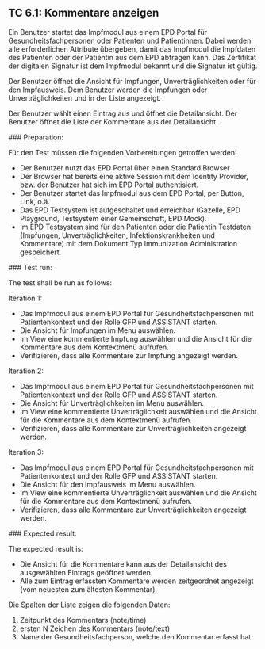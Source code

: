 ## TC 6.1: Kommentare anzeigen

Ein Benutzer startet das Impfmodul aus einem EPD Portal für Gesundheitsfachpersonen oder Patienten und Patientinnen.  Dabei werden alle erforderlichen Attribute übergeben, damit das Impfmodul die Impfdaten des Patienten oder der Patientin aus dem EPD abfragen kann. Das Zertifikat der digitalen Signatur ist dem Impfmodul bekannt und die Signatur ist gültig.

Der Benutzer öffnet die Ansicht für Impfungen, Unverträglichkeiten oder für den Impfausweis. Dem Benutzer werden die Impfungen oder Unverträglichkeiten und in der Liste angezeigt.

Der Benutzer wählt einen Eintrag aus und öffnet die Detailansicht. Der Benutzer öffnet die Liste der Kommentare aus der Detailansicht.

### Preparation:

Für den Test müssen die folgenden Vorbereitungen getroffen werden:
- Der Benutzer nutzt das EPD Portal über einen Standard Browser
- Der Browser hat bereits eine aktive Session mit dem Identity Provider, bzw. der Benutzer hat sich im EPD Portal authentisiert.
- Der Benutzer startet das Impfmodul aus dem EPD Portal, per Button, Link, o.ä.  
- Das EPD Testsystem ist aufgeschaltet und erreichbar (Gazelle, EPD Playground, Testsystem einer Gemeinschaft, EPD Mock).
- Im EPD Testsystem sind für den Patienten oder die Patientin Testdaten (Impfungen, Unverträglichkeiten, Infektionskrankheiten und Kommentare) mit dem Dokument Typ Immunization Administration gespeichert.

### Test run:

The test shall be run as follows:

Iteration 1:
- Das Impfmodul aus einem EPD Portal für Gesundheitsfachpersonen mit Patientenkontext und der Rolle GFP und ASSISTANT starten.
- Die Ansicht für Impfungen im Menu auswählen.
- Im View eine kommentierte Impfung auswählen und die Ansicht für die Kommentare aus dem Kontextmenü aufrufen.
- Verifizieren, dass alle Kommentare zur Impfung angezeigt werden.

Iteration 2:
- Das Impfmodul aus einem EPD Portal für Gesundheitsfachpersonen mit Patientenkontext und der Rolle GFP und ASSISTANT starten.
- Die Ansicht für Unverträglichkeiten im Menu auswählen.
- Im View eine kommentierte Unverträglichkeit auswählen und die Ansicht für die Kommentare aus dem Kontextmenü aufrufen.
- Verifizieren, dass alle Kommentare zur Unverträglichkeiten angezeigt werden.

Iteration 3:
- Das Impfmodul aus einem EPD Portal für Gesundheitsfachpersonen mit Patientenkontext und der Rolle GFP und ASSISTANT starten.
- Die Ansicht für den Impfausweis im Menu auswählen.
- Im View eine kommentierte Unverträglichkeit auswählen und die Ansicht für die Kommentare aus dem Kontextmenü aufrufen.
- Verifizieren, dass alle Kommentare zur Unverträglichkeiten angezeigt werden.

### Expected result:

The expected result is:

- Die Ansicht für die Kommentare kann aus der Detailansicht des ausgewählten Eintrags geöffnet werden.
- Alle zum Eintrag erfassten Kommentare werden zeitgeordnet angezeigt (vom neuesten zum ältesten Kommentar).

Die Spalten der Liste zeigen die folgenden Daten:  
1.	Zeitpunkt des Kommentars (note/time)
2.	ersten N Zeichen des Kommentars (note/text)
3.	Name der Gesundheitsfachperson, welche den Kommentar erfasst hat
